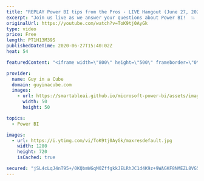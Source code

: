 ```yaml
---
title: "REPLAY Power BI tips from the Pros - LIVE Hangout (June 27, 2020)"
excerpt: "Join us live as we answer your questions about Power BI!  💥 30 minutes: Open Q&A (Public) 💥 Then... Members Only Chat (Public can watch & Super Chat for Questions)  📢 RULES FOR Q&A: 📢  👉 Put a \"Q:\" in front of your comment to help us identify questions! 👉 Super chats take priority 👉 Do NOT re-post"
originalUrl: https://youtube.com/watch?v=ToK9tj0AyGk
type: video
price: Free
length: PT1H13M39S
publishedDateTime: 2020-06-27T15:40:02Z
heat: 54

featuredContent: "<iframe width=\"800\" height=\"500\" frameborder=\"0\" src=\"https://www.youtube.com/embed/ToK9tj0AyGk\" allow=\"accelerometer; autoplay; encrypted-media; gyroscope; picture-in-picture\" allowfullscreen></iframe>"

provider:
  name: Guy in a Cube
  domain: guyinacube.com
  images:
    - url: https://smartableai.github.io/microsoft-power-bi/assets/images/organizations/guyinacube.com-50x50.jpg
      width: 50
      height: 50

topics:
  - Power BI

images:
  - url: https://i.ytimg.com/vi/ToK9tj0AyGk/maxresdefault.jpg
    width: 1280
    height: 720
    isCached: true

secured: "jSL4cLqJ4nT95+/0KQbmWGqM0ZffgkkJELRhJC1d4K9z+9WAGKF8NMEZL8VG5LCgAWKWayo2TujC3spRy+uMoyxt0Rcibo8cs9EXbNNBf6Vv9qFJT2k+2BbP87aDM8RccmzDsDrrrz2cu088I5bdAQEkWfp0cTmsPm8jJ17zKrCPI8Qkb1evcpaukxWDOf7hGmbpfbw56fBumiDaucTwyLgqJKksRxfHnm68dstJ16jyI8B7PL4E9i2Vk4AiNhsy9wEbzkBi7Qa7TT+Sc9+F5i4D6lnTJqihtc49FkHHtC8ff5+C81Gq+I1KNg6nfg5UYPUmC+XrdmM3+ugml+TQm+DWvQlr0mvJQjYA+AMyNw6B1q7m5LBrqY9RYlzXK5yxMWkTPp1eBWBwEHST11jhhQ==;8OMmbY/GikUIPEWLYWiqkw=="
---
```


